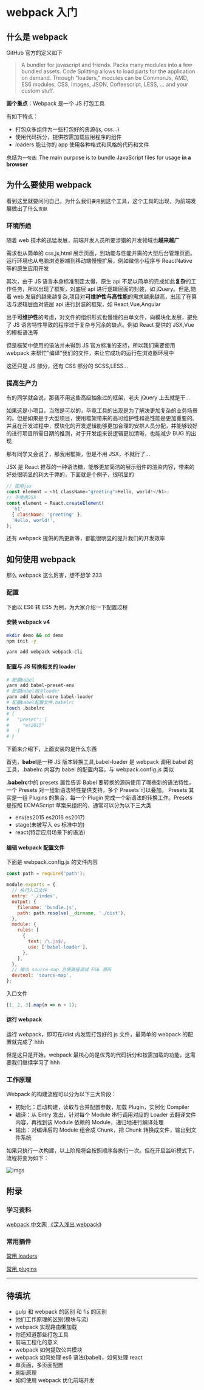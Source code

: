 # webpack 入门

## 什么是 webpack

GitHub 官方的定义如下

> A bundler for javascript and friends. Packs many modules into a few bundled assets. Code Splitting allows to load parts for the application on demand. Through "loaders," modules can be CommonJs, AMD, ES6 modules, CSS, Images, JSON, Coffeescript, LESS, ... and your custom stuff.

**画个重点**：Webpack 是一个 JS 打包工具

有如下特点：

- 打包众多组件为一些打包好的资源(js, css...)
- 使用代码拆分，提供按需加载应用程序的组件
- loaders 能让你的 app 使用各种格式和风格的代码和文件

总结为`一句话`: The main purpose is to bundle JavaScript files for usage **in a browser**

## 为什么要使用 webpack

看到这里就要问问自己，为什么我们`要用`到这个工具，这个工具的出现，为前端发展做出了什么`贡献`

### 环境所趋

随着 web 技术的迅猛发展，前端开发人员所要涉猎的开发领域也**越来越广**

需求也从简单的 css,js,html 展示页面，到功能与性能并需的大型后台管理页面。运行环境也从电脑浏览器端到移动端慢慢扩展，例如微信小程序与 ReactNative 等的原生应用开发

其次，由于 JS 语言本身标准制定太慢，原生 api 不足以简单的完成如此**复杂**的工作任务，所以出现了框架，对底层 api 进行逻辑层面的封装，如 jQuery。但是,随着 web 发展的越来越复杂,项目对**可维护性与高性能**的需求越来越高，出现了在算法与逻辑层面对底层 api 进行封装的框架，如 React,Vue,Angular

出于**可维护性**的考虑，对文件的组织形式也慢慢的由单文件，向模块化发展，避免了 JS 语言特性导致的程序过于复杂与冗余的缺点。例如 React 提供的 JSX,Vue 的模板语法等

但是框架中使用的语法并未得到 JS 官方标准的支持，所以我们需要使用 webpack 来帮忙"编译"我们的文件，来让它成功的运行在浏览器环境中

这还只是 JS 部分，还有 CSS 部分的 SCSS,LESS...

### 提高生产力

有的同学就会说，那我不用这些高级抽象过的框架，老夫 jQuery 上去就是干...

如果这是小项目，当然是可以的，毕竟工具的出现是为了解决更加复杂的业务场景的。但是如果是于大型项目，使用框架带来的高可维护性和高性能是更加重要的。并且在开发过程中，模块化的开发逻辑能够更加合理的安排人员分配，并能够较好的进行项目所需日期的推测，对于开发组来说逻辑更加清晰，也能减少 BUG 的出现

那有同学又会说了，那我用框架，但是不用 JSX，不就行了...

JSX 是 React 推荐的一种语法糖，能够更加简洁的展示组件的渲染内容，带来的好处很明显的利大于弊的，下面就是个例子，很明显的

```js
// 使用jsx
const element = <h1 className="greeting">Hello, world!</h1>;
// 不使用JSX
const element = React.createElement(
  'h1',
  { className: 'greeting' },
  'Hello, world!',
);
```

还有 webpack 提供的热更新等，都能很明显的提升我们的开发效率

## 如何使用 webpack

那么 webpack 这么厉害，想不想学 233

### 配置

下面以 ES6 转 ES5 为例，为大家介绍一下配置过程

#### 安装 webpack v4

```bash
mkdir demo && cd demo
npm init -y

yarn add webpack webpack-cli
```

#### 配置与 JS 转换相关的 loader

```bash
# 配置babel
yarn add babel-preset-env
# 配置babel相关loader
yarn add babel-core babel-loader
# 配置babel配置文件.babelrc
touch .babelrc
# {
#   "preset": [
#     "es2015"
#   ]
# }
```

下面来介绍下，上面安装的是什么东西

首先，**babel**是一种 JS 版本转换工具,babel-loader 是 webpack 调用 babel 的工具，.babelrc 内容为 babel 的配置内容，与 webpack.config.js 类似

**.babelrc**中的 presets 属性告诉 Babel 要转换的源码使用了哪些新的语法特性，一个 Presets 对一组新语法特性提供支持，多个 Presets 可以叠加。 Presets 其实是一组 Plugins 的集合，每一个 Plugin 完成一个新语法的转换工作。Presets 是按照 ECMAScript 草案来组织的，通常可以分为以下三大类

- env(es2015 es2016 es2017)
- stage(未被写入 es 标准中的)
- react(特定应用场景下的语法)

#### 编辑 webpack 配置文件

下面是 webpack.config.js 的文件内容

```js
const path = require('path');

module.exports = {
  // 执行入口文件
  entry: './index',
  output: {
    filename: 'bundle.js',
    path: path.resolve(__dirname, './dist'),
  },
  module: {
    rules: [
      {
        test: /\.js$/,
        use: ['babel-loader'],
      },
    ],
  },
  // 输出 source-map 方便直接调试 ES6 源码
  devtool: 'source-map',
};
```

入口文件

```js
[1, 2, 3].map(n => n + 1);
```

#### 运行 webpack

运行 webpack，即可在/dist 内发现打包好的 js 文件，最简单的 webpack 的配置就完成了 hhh

但是这只是开始，webpack 最核心的是优秀的代码拆分和按需加载的功能，这需要我们继续学习了 hhh

### 工作原理

Webpack 的构建流程可以分为以下三大阶段：

- 初始化：启动构建，读取与合并配置参数，加载 Plugin，实例化 Compiler
- 编译：从 Entry 发出，针对每个 Module 串行调用对应的 Loader 去翻译文件内容，再找到该 Module 依赖的 Module，递归地进行编译处理
- 输出：对编译后的 Module 组合成 Chunk，把 Chunk 转换成文件，输出到文件系统

如果只执行一次构建，以上阶段将会按照顺序各执行一次。但在开启监听模式下，流程将变为如下：

![imgs](https://www.peterchen.club/imgs/webpack.png)

## 附录

### 学习资料

[webpack 中文网](https://www.webpackjs.com/concepts/)
[《深入浅出 webpack》](http://webpack.wuhaolin.cn/)

### 常用插件

[常用 loaders](http://webpack.wuhaolin.cn/%E9%99%84%E5%BD%95/%E5%B8%B8%E7%94%A8Loaders.html)

[常用 plugins](http://webpack.wuhaolin.cn/%E9%99%84%E5%BD%95/%E5%B8%B8%E7%94%A8Plugins.html)

---

## 待填坑

- gulp 和 webpack 的区别 和 fis 的区别
- 他们工作原理的区别(模块与流)
- webpack 实现路由懒加载
- 你还知道那些打包工具
- 前端工程化的意义
- webpack 如何提取公共模块
- webpack 如何处理 es6 语法(babel)，如何处理 react
- 单页面，多页面配置
- 刷新原理
- 如何使用 webpack 优化前端开发
